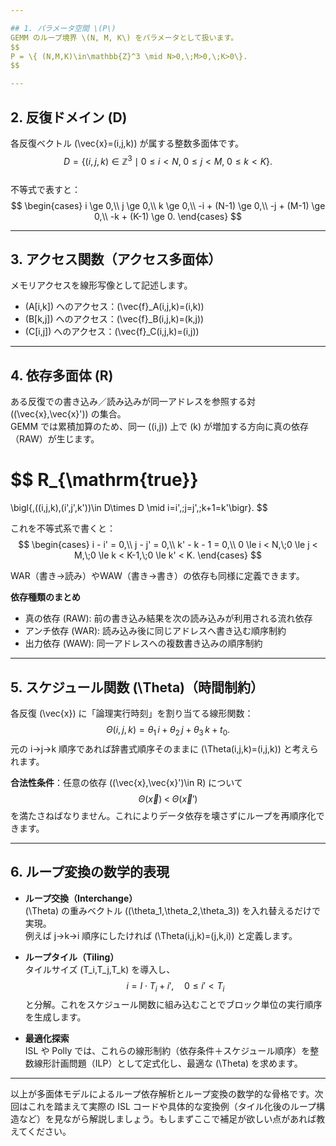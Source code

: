 ```yaml
---

## 1. パラメータ空間 \(P\)  
GEMM のループ境界 \(N, M, K\) をパラメータとして扱います。  
$$
P = \{ (N,M,K)\in\mathbb{Z}^3 \mid N>0,\;M>0,\;K>0\}.
$$

---
```


## 2. 反復ドメイン \(D\)  
各反復ベクトル \(\vec{x}=(i,j,k)\) が属する整数多面体です。  
$$
D = \{(i,j,k)\in\mathbb{Z}^3 \mid 0 \le i < N,\;0 \le j < M,\;0 \le k < K\}.
$$  
不等式で表すと：  
$$
\begin{cases}
i \ge 0,\\
j \ge 0,\\
k \ge 0,\\
-i + (N-1) \ge 0,\\
-j + (M-1) \ge 0,\\
-k + (K-1) \ge 0.
\end{cases}
$$

---

## 3. アクセス関数（アクセス多面体）  
メモリアクセスを線形写像として記述します。  
- \(A[i,k]\) へのアクセス：\(\vec{f}_A(i,j,k)=(i,k)\)  
- \(B[k,j]\) へのアクセス：\(\vec{f}_B(i,j,k)=(k,j)\)  
- \(C[i,j]\) へのアクセス：\(\vec{f}_C(i,j,k)=(i,j)\)  

---

## 4. 依存多面体 \(R\)  
ある反復での書き込み／読み込みが同一アドレスを参照する対 \((\vec{x},\vec{x}')\) の集合。  
GEMM では累積加算のため、同一 \((i,j)\) 上で \(k\) が増加する方向に真の依存（RAW）が生じます。  

$$
R_{\mathrm{true}}
=
\bigl\{\,((i,j,k),(i',j',k'))\in D\times D \mid
i=i',\;j=j',\;k+1=k'\bigr\}.
$$

これを不等式系で書くと：
$$
\begin{cases}
i - i' = 0,\\
j - j' = 0,\\
k' - k - 1 = 0,\\
0 \le i < N,\;0 \le j < M,\;0 \le k < K-1,\;0 \le k' < K.
\end{cases}
$$

WAR（書き→読み）やWAW（書き→書き）の依存も同様に定義できます。

**依存種類のまとめ**
- 真の依存 (RAW): 前の書き込み結果を次の読み込みが利用される流れ依存
- アンチ依存 (WAR): 読み込み後に同じアドレスへ書き込む順序制約
- 出力依存 (WAW): 同一アドレスへの複数書き込みの順序制約

---

## 5. スケジュール関数 \(\Theta\)（時間制約）  
各反復 \(\vec{x}\) に「論理実行時刻」を割り当てる線形関数：
$$
\Theta(i,j,k) = \theta_1\,i + \theta_2\,j + \theta_3\,k + t_0.
$$
元の i→j→k 順序であれば辞書式順序そのままに \(\Theta(i,j,k)=(i,j,k)\) と考えられます。

**合法性条件**：任意の依存 \((\vec{x},\vec{x}')\in R\) について
$$
\Theta(\vec{x}) \;<\; \Theta(\vec{x}') 
$$
を満たさねばなりません。これによりデータ依存を壊さずにループを再順序化できます。

---

## 6. ループ変換の数学的表現  
- **ループ交換（Interchange）**  
  \(\Theta\) の重みベクトル \((\theta_1,\theta_2,\theta_3)\) を入れ替えるだけで実現。  
  例えば j→k→i 順序にしたければ \(\Theta(i,j,k)=(j,k,i)\) と定義します。

- **ループタイル（Tiling）**  
  タイルサイズ \(T_i,T_j,T_k\) を導入し、  
  $$
    i = I\cdot T_i + i',\quad
    0\le i'<T_i
  $$
  と分解。これをスケジュール関数に組み込むことでブロック単位の実行順序を生成します。

- **最適化探索**  
  ISL や Polly では、これらの線形制約（依存条件＋スケジュール順序）を整数線形計画問題（ILP）として定式化し、最適な \(\Theta\) を求めます。

---

以上が多面体モデルによるループ依存解析とループ変換の数学的な骨格です。次回はこれを踏まえて実際の ISL コードや具体的な変換例（タイル化後のループ構造など）を見ながら解説しましょう。もしまずここで補足が欲しい点があれば教えてください。
